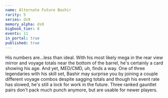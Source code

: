 ```yaml
---
name: Alternate Future Bashir
rarity: 5
series: ds9
memory_alpha: ds9
bigbook_tier: 8
events: 11
in_portal: true
published: true
---
```


His numbers are...less than ideal. With his most likely mega in the rear view mirror and voyage totals near the bottom of the barrel, he's certainly a card showing his age. And yet, MED/CMD, uh, finds a way. One of three legendaries with his skill set, Bashir may surprise you by joining a couple different voyage combos despite sagging totals and though his event rate has slowed, he's still a lock for work in the future. Three ranked gauntlet pairs don't pack much punch anymore, but are usable for newer players.
